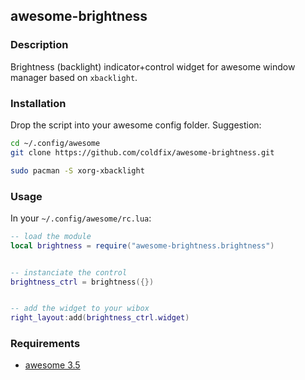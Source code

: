 ## awesome-brightness

### Description

Brightness (backlight) indicator+control widget for awesome window manager
based on ``xbacklight``.


### Installation

Drop the script into your awesome config folder. Suggestion:

```bash
cd ~/.config/awesome
git clone https://github.com/coldfix/awesome-brightness.git

sudo pacman -S xorg-xbacklight
```


### Usage

In your `~/.config/awesome/rc.lua`:

```lua
-- load the module
local brightness = require("awesome-brightness.brightness")


-- instanciate the control
brightness_ctrl = brightness({})


-- add the widget to your wibox
right_layout:add(brightness_ctrl.widget)
```


### Requirements

* [awesome 3.5](http://awesome.naquadah.org/)
